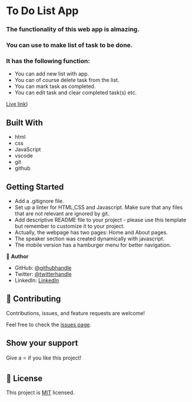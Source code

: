 # To Do List App

### The functionality of this web app is almazing.
### You can use to make list of task to be done.
### It has the following function:
 - You can add new list with app.
 - You can of course delete task from the list.
 - You can mark task as completed.
 - You can edit task and clear completed task(s) etc.

[Live link](https://bit.ly/3EoNDav))

## Built With

- html
- css
- JavaScript
- vscode
- git
- github

## Getting Started

- Add a .gitignore file.
- Set up a linter for HTML,CSS and Javascript. Make sure that any files that are not relevant are ignored by git.
- Add descriptive README file to your project - please use this template but remember to customize it to your project.
- Actually, the webpage has two pages: Home and About pages.
- The speaker section was created dynamically with javascript.
- The mobile version has a hamburger menu for better navigation.

👤 **Author**

- GitHub: [@githubhandle](https://www.linkedin.com/in/paul-oluyemi-193966ab)
- Twitter: [@twitterhandle](https://twitter.com/OluyemiPaul99)
- LinkedIn: [LinkedIn](https://linkedin.com/in/paul-oluyemi-193966ab)

## 🤝 Contributing

Contributions, issues, and feature requests are welcome!

Feel free to check the [issues page](../../issues/).

## Show your support

Give a ⭐️ if you like this project!



## 📝 License

This project is [MIT](./MIT.md) licensed.
